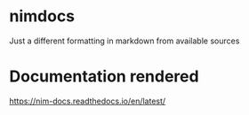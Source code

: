 # nimdocs
Just a different formatting in markdown from available sources


# Documentation rendered
https://nim-docs.readthedocs.io/en/latest/
